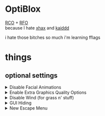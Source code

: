 # OptiBlox

[RCO](https://github.com/L8X/Roblox-Client-Optimizer) + [RFO](https://github.com/rbxflags/Flags)<br>
because I hate [xhax](https://github.com/L8X) and [kaiddd](https://github.com/kaiddd)


i hate those bitches so much i'm learning fflags


# things

## optional settings

<details>
<summary>Disable Facial Animations</summary>
`"FFlagEnableBetaFacialAnimation2": false,`<br>
`"FFlagFacialAnimationSupport1": false,`<br>
`"FFlagEnableCameraByDefault": false,`<br>
`"DFFlagVideoCaptureServiceEnabled": false,`<br>
`"FFlagAvatarChatSettingsEnabled2": false,`<br>
`"FFlagFacialAnimationStreamingServiceUserSettingsOptInVideo": false,`<br>
`"FFlagFacialAnimationStreamingServiceUniverseSettingsEnableVideo": false,`<br>
`"FFlagFacialAnimationStreamingServiceUserSettingsOptInAudio": false,`<br>
`"FFlagFacialAnimationStreamingServiceUniverseSettingsEnableAudio": false,`<br>
`"DFFlagAvatarChatServiceUserPermissionsAudioOptIn": false,`<br>
`"DFFlagAvatarChatServiceUserPermissionsAudioEligible": false,`<br>
`"FFlagVoiceChatServiceManagerUseAvatarChat": false,`<br>
`"FFlagAvatarChatServiceExposeClientFeaturesForVoiceChat": false,`<br>
</details>

<details>
<summary>Enable Extra Graphics Quality Options</summary>
`"FFlagFixGraphicsQuality": true,`<br>
`"FFlagCommitToGraphicsQualityFix": true,`
</details>

<details>
<summary>Disable Wind (for grass n' stuff)</summary>
`"FFlagGlobalWindRendering": false,`
</details>

<details>
<summary>GUI Hiding</summary>
Set this to the ID of a group you're in. Here are the following keyboard shortcuts it provides for toggling the visibility of GUI elements.<br>

| Key combination |	Action |
| --------------- | ------ |
| Ctrl + Shift + B | Toggles GUIs in 3D space (BillboardGuis, SurfaceGuis, etc) |
| Ctrl + Shift + C | Toggles game-defined ScreenGuis |
| Ctrl + Shift + G | Toggles Roblox CoreGuis |
| Ctrl + Shift + N | Toggles player names, and other BillboardGuis that show up above a player |

`"DFIntCanHideGuiGroupId": 5959518,`
</details>

<details>
<summary>New Escape Menu</summary>
`"FFlagDisableNewIGMinDUA": true,`<br>
`"FFlagEnableInGameMenuControls": true,`<br>
`"FFlagEnableMenuControlsABTest": false,`<br>
`"FFlagEnableMenuModernizationABTest": false,`<br>
`"FFlagEnableMenuModernizationABTest2": false,`<br>
`"FFlagEnableV3MenuABTest3": false,`
</details>